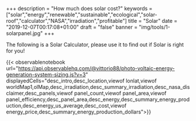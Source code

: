 +++
description = "How much does solar cost?"
keywords = ["solar","energy","renewable","sustainable","ecological","solar-roof","calculator","NASA","irradiation","profitable"]
title = "Solar"
date = "2019-12-07T00:17:08+01:00"
draft = "false"
banner = "img/tools/1-solarpanel.jpg"
+++

The following is a Solar Calculator, please use it to find out if Solar is right for you! 
<!--more-->

{{< observablenotebook url="https://api.observablehq.com/@vittorio88/photo-voltaic-energy-generation-system-sizing.js?v=3" displayedCells="desc_intro,desc_location,viewof lonlat,viewof worldMap1,olMap,desc_irradiation,desc_summary_irradiation,desc_nasa_disclaimer,desc_panels,viewof panel_count,viewof panel_area,viewof panel_efficiency,desc_panel_area,desc_energy,desc_summary_energy_production,desc_energy_us_average,desc_cost,viewof energy_price,desc_summary_energy_production_dollars">}}
